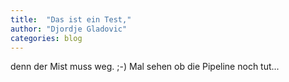 ```yaml
---
title:  "Das ist ein Test,"
author: "Djordje Gladovic"
categories: blog
---
```

denn der Mist muss weg. ;-) Mal sehen ob die Pipeline noch tut...


